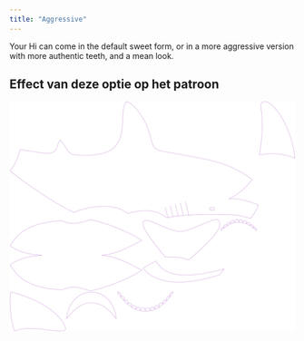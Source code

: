 ```yaml
---
title: "Aggressive"
---
```


Your Hi can come in the default sweet form, or in a more aggressive version with more authentic teeth, and a mean look.

## Effect van deze optie op het patroon

![Deze afbeelding toont het effect van deze optie door meerdere varianten die een andere waarde hebben voor deze optie te vervangen](hi_aggressive_sample.svg "Effect van deze optie op het patroon")
